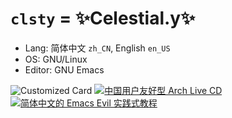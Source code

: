 # `clsty` = ✨Celestial.y✨
- Lang: 简体中文 `zh_CN`, English `en_US`
- OS: GNU/Linux
- Editor: GNU Emacs

![Customized Card](https://github-readme-stats.vercel.app/api/pin?username=anuraghazra&repo=github-readme-stats&title_color=fff&icon_color=f9f9f9&text_color=9f9f9f&bg_color=30,e96443,904e95)
[![中国用户友好型 Arch Live CD](https://github-readme-stats.vercel.app/api/pin?username=clsty&repo=arCNiso&theme=one_dark_pro)](https://github.com/clsty/arCNiso)
[![简体中文的 Emacs Evil 实践式教程](https://github-readme-stats.vercel.app/api/pin?username=clsty&repo=evil-tutor-sc&theme=one_dark_pro)](https://github.com/clsty/evil-tutor-sc)